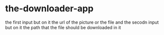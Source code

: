 # the-downloader-app
the first input but on it the url of the picture or the file and the secodn input but on it the path that the file should be downloaded in it
